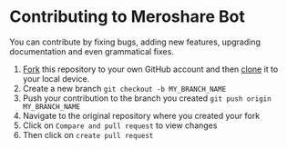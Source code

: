 # Contributing to Meroshare Bot

You can contribute by fixing bugs, adding new features, upgrading documentation and even grammatical fixes.

1. [Fork](https://help.github.com/articles/fork-a-repo/) this repository to your own GitHub account and then [clone](https://help.github.com/articles/cloning-a-repository/) it to your local device.
2. Create a new branch `git checkout -b MY_BRANCH_NAME`
3. Push your contribution to the branch you created `git push origin MY_BRANCH_NAME`
4. Navigate to the original repository where you created your fork
5. Click on `Compare and pull request` to view changes
6. Then click on `create pull request`
